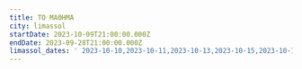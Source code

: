 ```yaml
---
title: ΤΟ ΜΑΘΗΜΑ
city: limassol
startDate: 2023-10-09T21:00:00.000Z
endDate: 2023-09-28T21:00:00.000Z
limassol_dates: ' 2023-10-10,2023-10-11,2023-10-13,2023-10-15,2023-10-18,2023-10-20,2023-10-23,2023-10-25,2023-10-27,2023-10-29'
---
```


